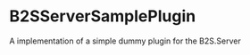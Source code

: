 B2SServerSamplePlugin
=====================

A implementation of a simple dummy plugin for the B2S.Server
